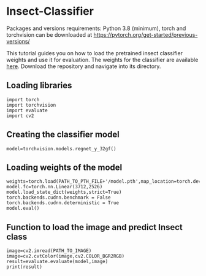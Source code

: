# Insect-Classifier
Packages and versions requirements:  Python 3.8 (minimum),  torch and torchvision can be downloaded at https://pytorch.org/get-started/previous-versions/


This tutorial guides you on how to load the pretrained insect classifier weights and use it for evaluation. The weights for the classifier are available [here](https://zenodo.org/records/14538000?token=eyJhbGciOiJIUzUxMiJ9.eyJpZCI6ImRmYTc1MDk0LTJlNzYtNDlkYy1iNDZhLWI0NmU4Mzc3OWVhZiIsImRhdGEiOnt9LCJyYW5kb20iOiI2OGQxMDU4OWU2NDgxMjhiNGUxMTFhMDU4YTdiZTBkNiJ9.E3b6rnplZkUWSjta0whBI3_r8y1jixMa5JatyAcAPfJPX-NXaaqV-7ckeEQfOpDFvkQ7XoDHIyWvCUVkED-rng). Download the repository and navigate into its directory.
## Loading libraries

```{r test-python, engine='python'}
import torch
import torchvision
import evaluate
import cv2
```

## Creating the classifier model

```{r test-python, engine='python'}
model=torchvision.models.regnet_y_32gf()
```

## Loading weights of the model

```{r test-python, engine='python'}
weights=torch.load(PATH_TO_PTH_FILE+'/model.pth',map_location=torch.device('cpu'))
model.fc=torch.nn.Linear(3712,2526)
model.load_state_dict(weights,strict=True)
torch.backends.cudnn.benchmark = False
torch.backends.cudnn.deterministic = True
model.eval()
```

## Function to load the image and predict Insect class

```{r test-python, engine='python'}
image=cv2.imread(PATH_TO_IMAGE)
image=cv2.cvtColor(image,cv2.COLOR_BGR2RGB)
result=evaluate.evaluate(model,image)
print(result)          
```
